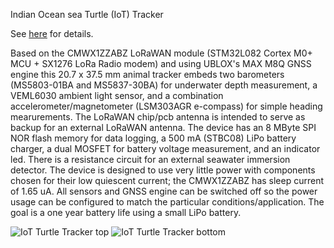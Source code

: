 Indian Ocean sea Turtle (IoT) Tracker

See [here](https://ocean-indien.ifremer.fr/en/Projects/Technological-innovations/pIOT-2018-2020-IOT-2018-2021/IOT-2018-2021) for details.

Based on the CMWX1ZZABZ LoRaWAN module (STM32L082 Cortex M0+ MCU + SX1276 LoRa Radio modem) and using UBLOX's MAX M8Q GNSS engine this 20.7 x 37.5 mm animal tracker
embeds two barometers (MS5803-01BA and MS5837-30BA) for underwater depth measurement, a VEML6030 ambient light sensor, and a combination accelerometer/magnetometer 
(LSM303AGR e-compass) for simple heading mearurements. The LoRaWAN chip/pcb antenna is intended to serve as backup for an external LoRaWAN antenna. 
The device has an 8 MByte SPI NOR flash memory for data logging, a 500 mA  (STBC08) LiPo battery charger, a dual MOSFET for battery voltage measurement,
and an indicator led. There is a resistance circuit for an external seawater immersion detector. The device is designed to use very little power with 
components chosen for their low quiescent current; the CMWX1ZZABZ has sleep current of 1.65 uA. All sensors and GNSS engine can be switched off so the
power usage can be configured to match the particular conditions/application. The goal is a one year battery life using a small LiPo battery.

![IoT Turtle Tracker top](https://user-images.githubusercontent.com/6698410/60612972-c8b11780-9d7e-11e9-9736-92715d28e852.jpg)
![IoT Turtle Tracker bottom](https://user-images.githubusercontent.com/6698410/60612987-d23a7f80-9d7e-11e9-9c5e-ad036ecf305e.jpg)
